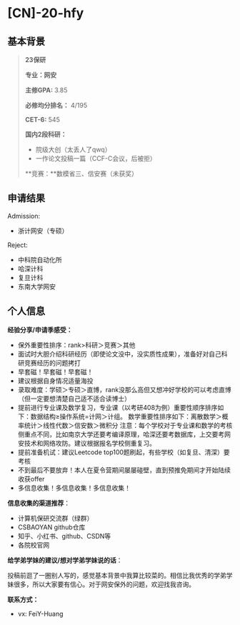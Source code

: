 # \[CN]-20-hfy

## 基本背景

>**23保研** 
>
>**专业：网安**
>
>**主修GPA:** 3.85
>
>**必修均分排名：** 4/195
>
>**CET-6:** 545
>
>**国内2段科研：**
>
>* 院级大创（太丢人了qwq）
>* 一作论文投稿一篇（CCF-C会议，后被拒）
>
>**竞赛：**数模省三、信安赛（未获奖）

## 申请结果

Admission:

+ 浙计网安（专硕）

Reject:

+ 中科院自动化所
+ 哈深计科
+ 复旦计科
+ 东南大学网安

## 个人信息

**经验分享/申请季感受：**

+ 保外重要性排序：rank>科研＞竞赛＞其他
+ 面试时大胆介绍科研经历（即使论文没中，没实质性成果），准备好对自己科研竞赛经历的问题拷打
+ 早套磁！早套磁！早套磁！
+ 建议根据自身情况适量海投
+ 录取难度：学硕＞专硕＞直博，rank没那么高但又想冲好学校的可以考虑直博（但一定要想清楚自己适不适合读博士）
+ 提前进行专业课及数学复习，专业课（以考研408为例）重要性顺序排序如下：数据结构≥操作系统=计网＞计组。   数学重要性排序如下：离散数学＞概率统计＞线性代数＞信安数＞微积分      注意：每个学校对于专业课和数学的考核侧重点不同，比如南京大学还要考编译原理，哈深还要考数据库，上交要考网安技术和网络攻防。建议根据报名学校侧重复习。
+ 提前准备机试：建议Leetcode top100题刷起，有些学校（如复旦、清深）要考核
+ 不到最后不要放弃！本人在夏令营期间屡屡碰壁，直到预推免期间才开始陆续收获offer
+ 多信息收集！多信息收集！多信息收集！

**信息收集的渠道推荐**：

+ 计算机保研交流群（绿群）
+ CSBAOYAN github仓库
+ 知乎、小红书、github、CSDN等
+ 各院校官网

**给学弟学妹的建议/想对学弟学妹说的话**：

投稿前逛了一圈别人写的，感觉基本背景中我算比较菜的。相信比我优秀的学弟学妹很多，所以大家要有信心。对于网安保外的问题，欢迎找我咨询。

**联系方式：**

+ vx: FeiY-Huang
